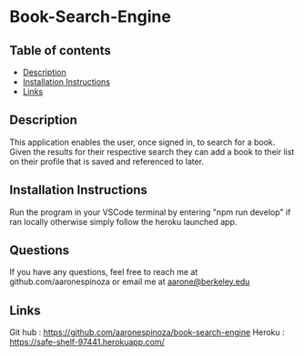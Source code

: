 # Book-Search-Engine
## Table of contents
* [Description](#description)
* [Installation Instructions](#Installation-Instructions)
* [Links](#Links)

## Description 
This application enables the user, once signed in, to search for a book. Given the results for their respective search they can add a book to their list on their profile that is saved and referenced to later.
## Installation Instructions
Run the program in your VSCode terminal by entering "npm run develop" if ran locally otherwise simply follow the heroku launched app.

## Questions
If you have any questions, feel free to reach me at github.com/aaronespinoza or email me at 
aarone@berkeley.edu

## Links 
Git hub : https://github.com/aaronespinoza/book-search-engine
Heroku : https://safe-shelf-97441.herokuapp.com/